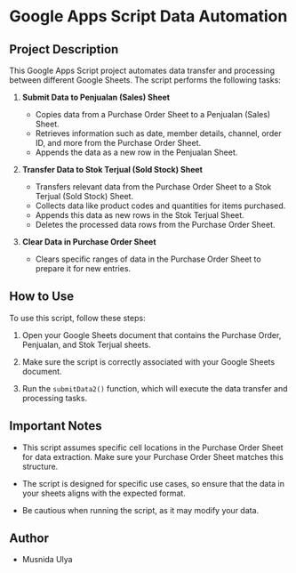 # Google Apps Script Data Automation

## Project Description

This Google Apps Script project automates data transfer and processing between different Google Sheets. The script performs the following tasks:

1. **Submit Data to Penjualan (Sales) Sheet**
   - Copies data from a Purchase Order Sheet to a Penjualan (Sales) Sheet.
   - Retrieves information such as date, member details, channel, order ID, and more from the Purchase Order Sheet.
   - Appends the data as a new row in the Penjualan Sheet.

2. **Transfer Data to Stok Terjual (Sold Stock) Sheet**
   - Transfers relevant data from the Purchase Order Sheet to a Stok Terjual (Sold Stock) Sheet.
   - Collects data like product codes and quantities for items purchased.
   - Appends this data as new rows in the Stok Terjual Sheet.
   - Deletes the processed data rows from the Purchase Order Sheet.

3. **Clear Data in Purchase Order Sheet**
   - Clears specific ranges of data in the Purchase Order Sheet to prepare it for new entries.

## How to Use

To use this script, follow these steps:

1. Open your Google Sheets document that contains the Purchase Order, Penjualan, and Stok Terjual sheets.

2. Make sure the script is correctly associated with your Google Sheets document.

3. Run the `submitData2()` function, which will execute the data transfer and processing tasks.

## Important Notes

- This script assumes specific cell locations in the Purchase Order Sheet for data extraction. Make sure your Purchase Order Sheet matches this structure.

- The script is designed for specific use cases, so ensure that the data in your sheets aligns with the expected format.

- Be cautious when running the script, as it may modify your data.

## Author

- Musnida Ulya
